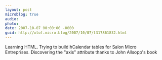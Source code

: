 ```yaml
---
layout: post
microblog: true
audio: 
photo: 
date: 2007-10-07 00:00:00 -0000
guid: http://xtof.micro.blog/2007/10/07/t317861832.html
---
```

Learning HTML. Trying to build hCalendar tables for Salon Micro Entreprises. Discovering the "axis" attribute thanks to John Allsopp's book
